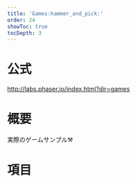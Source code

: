 ```yaml
---
title: 'Games:hammer_and_pick:'
order: 24
showToc: true
tocDepth: 3
---
```


# 公式

http://labs.phaser.io/index.html?dir=games

# 概要
実際のゲームサンプル:hammer_and_pick:

# 項目